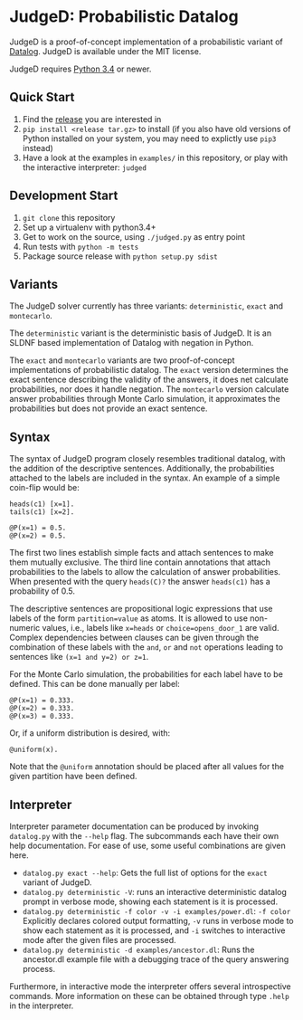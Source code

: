 JudgeD: Probabilistic Datalog
=============================

JudgeD is a proof-of-concept implementation of a probabilistic variant of
[Datalog](https://en.wikipedia.org/wiki/Datalog). JudgeD is available under the
MIT license.

JudgeD requires [Python 3.4](https://www.python.org/) or newer.


Quick Start
-----------

  1. Find the [release](https://github.com/utdb/judged/releases) you are interested in
  2. `pip install <release tar.gz>` to install (if you also have old
     versions of Python installed on your system, you may need to explictly
     use `pip3` instead)
  3. Have a look at the examples in `examples/` in this repository, or play
     with the interactive interpreter: `judged`


Development Start
-----------------

  1. `git clone` this repository
  2. Set up a virtualenv with python3.4+
  3. Get to work on the source, using `./judged.py` as entry point
  4. Run tests with `python -m tests`
  5. Package source release with `python setup.py sdist`


Variants
--------

The JudgeD solver currently has three variants: `deterministic`, `exact` and
`montecarlo`.

The `deterministic` variant is the deterministic basis of JudgeD. It is an SLDNF
based implementation of Datalog with negation in Python.

The `exact` and `montecarlo` variants are two proof-of-concept implementations
of probabilistic datalog. The `exact` version determines the exact sentence
describing the validity of the answers, it does net calculate probabilities, nor
does it handle negation. The `montecarlo` version calculate answer probabilities
through Monte Carlo simulation, it approximates the probabilities but does not
provide an exact sentence.


Syntax
------

The syntax of JudgeD program closely resembles traditional datalog, with the
addition of the descriptive sentences. Additionally, the probabilities attached
to the labels are included in the syntax. An example of a simple coin-flip
would be:

    heads(c1) [x=1].
    tails(c1) [x=2].

    @P(x=1) = 0.5.
    @P(x=2) = 0.5.

The first two lines establish simple facts and attach sentences to make them
mutually exclusive. The third line contain annotations that attach
probabilities to the labels to allow the calculation of answer probabilities.
When presented with the query `heads(C)?` the answer `heads(c1)` has a
probability of 0.5.

The descriptive sentences are propositional logic expressions that use labels
of the form `partition=value` as atoms. It is allowed to use non-numeric
values, i.e., labels like `x=heads` or `choice=opens_door_1` are valid. Complex
dependencies between clauses can be given through the combination of these
labels with the `and`, `or` and `not` operations leading to sentences like
`(x=1 and y=2) or z=1`.

For the Monte Carlo simulation, the probabilities for each label have to be
defined. This can be done manually per label:

    @P(x=1) = 0.333.
    @P(x=2) = 0.333.
    @P(x=3) = 0.333.

Or, if a uniform distribution is desired, with:

    @uniform(x).

Note that the `@uniform` annotation should be placed after all values for the
given partition have been defined.


Interpreter
-----------

Interpreter parameter documentation can be produced by invoking `datalog.py`
with the `--help` flag. The subcommands each have their own help documentation.
For ease of use, some useful combinations are given here.

  - `datalog.py exact --help`: Gets the full list of options for the `exact`
    variant of JudgeD.
  - `datalog.py deterministic -V`: runs an interactive deterministic datalog
     prompt in verbose mode, showing each statement is it is processed.
  - `datalog.py deterministic -f color -v -i examples/power.dl`: `-f color`
    Explicitly declares colored output formatting, `-v` runs in verbose mode to show
    each statement as it is processed, and `-i` switches to interactive mode after
    the given files are processed.
  - `datalog.py deterministic -d examples/ancestor.dl`: Runs the ancestor.dl
    example file with a debugging trace of the query answering process.

Furthermore, in interactive mode the interpreter offers several introspective
commands. More information on these can be obtained through type `.help` in the
interpreter.
